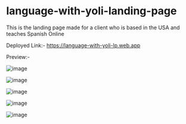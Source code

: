 # language-with-yoli-landing-page

This is the landing page made for a client who is based in the USA and teaches Spanish Online

Deployed Link:- https://language-with-yoli-lp.web.app

Preview:-

![image](https://github.com/KILLERTIAN/language-with-yoli-landing-page/assets/77867638/2fe1d241-7ba4-46b8-9729-fa451e0f6cc2)

![image](https://github.com/KILLERTIAN/language-with-yoli-landing-page/assets/77867638/83a558f4-0953-4bd4-b3ae-109b81d2fbe4)

![image](https://github.com/KILLERTIAN/language-with-yoli-landing-page/assets/77867638/f2a260f4-99d7-4e23-b6fb-c721fe9b6725)

![image](https://github.com/KILLERTIAN/language-with-yoli-landing-page/assets/77867638/8371fb40-45e7-4bbb-b8cf-073a7e6986ba)

![image](https://github.com/KILLERTIAN/language-with-yoli-landing-page/assets/77867638/f584bce8-c0ad-44bd-a3ba-673779b9ecfd)

